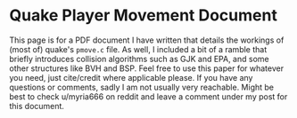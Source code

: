 
# Quake Player Movement Document

This page is for a PDF document I have written that details the workings of (most of) quake's `pmove.c` file.
As well, I included a bit of a ramble that briefly introduces collision algorithms such as GJK and EPA, and some other structures like BVH and BSP.
Feel free to use this paper for whatever you need, just cite/credit where applicable please. 
If you have any questions or comments, sadly I am not usually very reachable. Might be best to check u/myria666 on reddit and leave a comment under my post for this document.
